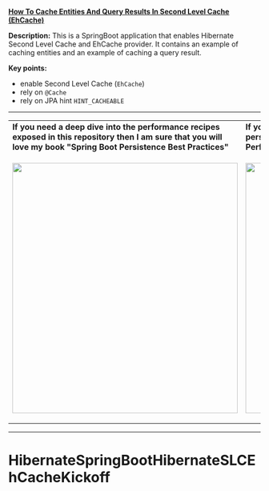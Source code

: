 **[How To Cache Entities And Query Results In Second Level Cache (EhCache)](https://github.com/AnghelLeonard/Hibernate-SpringBoot/tree/master/HibernateSpringBootHibernateSLCEhCacheKickoff)**

**Description:** This is a SpringBoot application that enables Hibernate Second Level Cache and EhCache provider. It contains an example of caching entities and an example of caching a query result.

**Key points:**
- enable Second Level Cache (`EhCache`)
- rely on `@Cache`
- rely on JPA hint `HINT_CACHEABLE`

-----------------------------------------------------------------------------------------------------------------------    
<table>
     <tr><td><b>If you need a deep dive into the performance recipes exposed in this repository then I am sure that you will love my book "Spring Boot Persistence Best Practices"</b></td><td><b>If you need a hand of tips and illustrations of 100+ Java persistence performance issues then "Java Persistence Performance Illustrated Guide" is for you.</b></td></tr>
     <tr><td>
<a href="https://www.apress.com/us/book/9781484256251"><p align="left"><img src="https://github.com/AnghelLeonard/Hibernate-SpringBoot/blob/master/Spring%20Boot%20Persistence%20Best%20Practices.jpg" height="500" width="450"/></p></a>
</td><td>
<a href="https://leanpub.com/java-persistence-performance-illustrated-guide"><p align="right"><img src="https://github.com/AnghelLeonard/Hibernate-SpringBoot/blob/master/Java%20Persistence%20Performance%20Illustrated%20Guide.jpg" height="500" width="450"/></p></a>
</td></tr></table>

-----------------------------------------------------------------------------------------------------------------------    

# HibernateSpringBootHibernateSLCEhCacheKickoff

